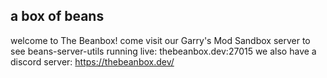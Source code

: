 ## a box of beans

welcome to The Beanbox!
come visit our Garry's Mod Sandbox server to see beans-server-utils running live: thebeanbox.dev:27015
we also have a discord server: https://thebeanbox.dev/
